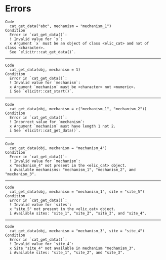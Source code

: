 # Errors

    Code
      cat_get_data("abc", mechanism = "mechanism_1")
    Condition
      Error in `cat_get_data()`:
      ! Invalid value for `x`:
      x Argument `x` must be an object of class <elic_cat> and not of class <character>.
      See `elicitr::cat_get_data()`.

---

    Code
      cat_get_data(obj, mechanism = 1)
    Condition
      Error in `cat_get_data()`:
      ! Invalid value for `mechanism`:
      x Argument `mechanism` must be <character> not <numeric>.
      i See `elicitr::cat_start()`.

---

    Code
      cat_get_data(obj, mechanism = c("mechanism_1", "mechanism_2"))
    Condition
      Error in `cat_get_data()`:
      ! Incorrect value for `mechanism`:
      x Argument `mechanism` must have length 1 not 2.
      i See `elicitr::cat_get_data()`.

---

    Code
      cat_get_data(obj, mechanism = "mechanism_4")
    Condition
      Error in `cat_get_data()`:
      ! Invalid value for `mechanism`:
      x "mechanism_4" not present in the <elic_cat> object.
      i Available mechanisms: "mechanism_1", "mechanism_2", and "mechanism_3".

---

    Code
      cat_get_data(obj, mechanism = "mechanism_1", site = "site_5")
    Condition
      Error in `cat_get_data()`:
      ! Invalid value for `sites`:
      x "site_5" not present in the <elic_cat> object.
      i Available sites: "site_1", "site_2", "site_3", and "site_4".

---

    Code
      cat_get_data(obj, mechanism = "mechanism_3", site = "site_4")
    Condition
      Error in `cat_get_data()`:
      ! Invalid value for `site_4`:
      x Site "site_4" not available in mechanism "mechanism_3".
      i Available sites: "site_1", "site_2", and "site_3".

